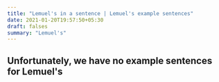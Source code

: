 ```yaml
---
title: "Lemuel's in a sentence | Lemuel's example sentences"
date: 2021-01-20T19:57:50+05:30
draft: falses
summary: "Lemuel's"
---
```

## Unfortunately, we have no example sentences for Lemuel's                 

